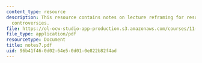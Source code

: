 ```yaml
---
content_type: resource
description: This resource contains notes on lecture reframing for resolving intractable
  controversies.
file: https://ol-ocw-studio-app-production.s3.amazonaws.com/courses/11-965-reflective-practice-an-approach-for-expanding-your-learning-frontiers-january-iap-2007/96b41f460d0264e50d010e822b82f4ad_notes7.pdf
file_type: application/pdf
resourcetype: Document
title: notes7.pdf
uid: 96b41f46-0d02-64e5-0d01-0e822b82f4ad
---
```

